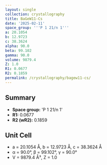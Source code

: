 ```yaml
---
layout: single
collection: crystallography
title: BaGeW11-Cs
date: '2025-02-11'
space_group: '''P 1 21/n 1'''
a: 20.1054
b: 12.9723
c: 38.3624
alpha: 90.0
beta: 99.102
gamma: 90.0
volume: 9879.4
Z: 1.0
R1: 0.0677
R2: 0.1859
permalink: /crystallography/bagew11-cs/
---
```


## Summary

- **Space group:** 'P 1 21/n 1'
- **R1:** 0.0677
- **R2 (wR2):** 0.1859

## Unit Cell
- a = 20.1054 Å, b = 12.9723 Å, c = 38.3624 Å
- α = 90.0°, β = 99.102°, γ = 90.0°
- V = 9879.4 Å³, Z = 1.0
